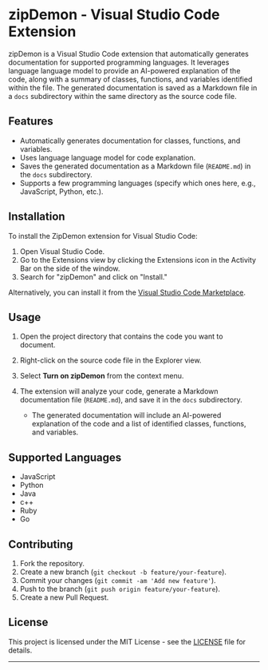 # zipDemon - Visual Studio Code Extension

zipDemon is a Visual Studio Code extension that automatically generates documentation for supported programming languages. It leverages language language model to provide an AI-powered explanation of the code, along with a summary of classes, functions, and variables identified within the file. The generated documentation is saved as a Markdown file in a `docs` subdirectory within the same directory as the source code file.

## Features

- Automatically generates documentation for classes, functions, and variables.
- Uses language language model for code explanation.
- Saves the generated documentation as a Markdown file (`README.md`) in the `docs` subdirectory.
- Supports a few programming languages (specify which ones here, e.g., JavaScript, Python, etc.).

## Installation

To install the ZipDemon extension for Visual Studio Code:

1. Open Visual Studio Code.
2. Go to the Extensions view by clicking the Extensions icon in the Activity Bar on the side of the window.
3. Search for "zipDemon" and click on "Install."

Alternatively, you can install it from the [Visual Studio Code Marketplace](https://marketplace.visualstudio.com/).

## Usage

1. Open the project directory that contains the code you want to document.
2. Right-click on the source code file in the Explorer view.
3. Select **Turn on zipDemon** from the context menu.
4. The extension will analyze your code, generate a Markdown documentation file (`README.md`), and save it in the `docs` subdirectory.
   
   - The generated documentation will include an AI-powered explanation of the code and a list of identified classes, functions, and variables.

## Supported Languages

- JavaScript
- Python
- Java
- c++
- Ruby
- Go

## Contributing

1. Fork the repository.
2. Create a new branch (`git checkout -b feature/your-feature`).
3. Commit your changes (`git commit -am 'Add new feature'`).
4. Push to the branch (`git push origin feature/your-feature`).
5. Create a new Pull Request.

## License

This project is licensed under the MIT License - see the [LICENSE](LICENSE) file for details.

---



